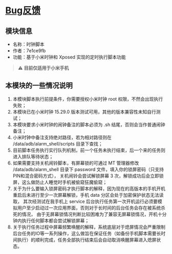 # [Bug反馈](https://github.com/7e1ce9fb/AlarmShell)

## 模块信息
- 名称：时钟脚本
- 作者：7e1ce9fb
- 功能：基于小米时钟和 Xposed 实现的定时执行脚本功能

> ⚠️ **目前仅适用于小米手机**

## 本模块的一些情况说明
1. 本模块脚本执行前提条件，你需要授权小米时钟 root 权限，不然会出现执行失败；
2. 本模块已在小米时钟 15.29.0 版本测试可用，其他的版本兼容性未知自行测试；
3. 本模块要求小米时钟的闹钟备注的脚本必须为 .sh 结尾，否则会当作普通闹钟备注；
4. 小米时钟中备注支持绝对路径，若为相对路径则在 /data/adb/alarm_shell/scripts 目录下查找；
5. 目前脚本任务执行实行队列机制，前一个任务未执行结束，后一个来的任务则进入排队等待状态；
6. 如果需要支持关机闹铃脚本，有屏幕锁的可通过 MT 管理器修改 /data/adb/alarm_shell 目录下 password 文件，填入你的锁屏密码（只支持PIN和混合密码方式），
   关机闹铃会尝试解锁屏幕 3 次，解锁成功后会立即锁屏，这么做防止人睡觉时手机被偷窥狂魔偷窥；
7. 关于为什么要输入锁屏密码才执行脚本的解释，因为现在的高版本的手机开机重启后未进行至少一次屏幕解锁，手机 data 分区会处于加密保护状态无法读取，
   其次经测试在我手机上 service 后台执行任务第一次开机运行必须要模拟用户至少启动过一次应用界面，否则对于长时间的后台任务会存在被系统杀死的情况，
   由于无屏幕锁情况判断比较困难为了兼容无屏幕锁情况，开机十分钟内执行任何脚本都会尝试解锁屏幕；
8. 关于执行任务过程中屏幕频繁唤醒的解释，系统底层对于熄屏情况会严重限制后台任务的IO等一系列操作，这么做旨在保证任务（如备份手机脚本需要长时间执行）的顺利完成，任务全部执行结束后会自动取消唤醒屏幕进入熄屏状态。

